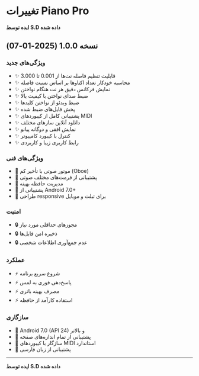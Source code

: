 # تغییرات Piano Pro

**ایده توسط S.D داده شده**

## نسخه 1.0.0 (2025-01-07)

### ویژگی‌های جدید
- ✨ قابلیت تنظیم فاصله نت‌ها از 0.001 تا 3.000
- ✨ محاسبه خودکار تعداد اکتاوها بر اساس نسبت فاصله
- ✨ نمایش فرکانس دقیق هر نت هنگام نواختن
- ✨ ضبط صدای نواختن با کیفیت بالا
- ✨ ضبط ویدئو از نواختن کلیدها
- ✨ پخش فایل‌های ضبط شده
- ✨ پشتیبانی کامل از کیبوردهای MIDI
- ✨ دانلود آنلاین سازهای مختلف
- ✨ نمایش افقی و دوگانه پیانو
- ✨ کنترل با کیبورد کامپیوتر
- ✨ رابط کاربری زیبا و کاربردی

### ویژگی‌های فنی
- 🔧 موتور صوتی با تأخیر کم (Oboe)
- 🔧 پشتیبانی از فرمت‌های مختلف صوتی
- 🔧 مدیریت حافظه بهینه
- 🔧 پشتیبانی از Android 7.0+
- 🔧 طراحی responsive برای تبلت و موبایل

### امنیت
- 🔒 مجوزهای حداقلی مورد نیاز
- 🔒 ذخیره امن فایل‌ها
- 🔒 عدم جمع‌آوری اطلاعات شخصی

### عملکرد
- ⚡ شروع سریع برنامه
- ⚡ پاسخ‌دهی فوری به لمس
- ⚡ مصرف بهینه باتری
- ⚡ استفاده کارآمد از حافظه

### سازگاری
- 📱 Android 7.0 (API 24) و بالاتر
- 📱 پشتیبانی از تمام اندازه‌های صفحه
- 📱 سازگار با کیبوردهای MIDI استاندارد
- 📱 پشتیبانی از زبان فارسی

---

**ایده توسط S.D داده شده**

